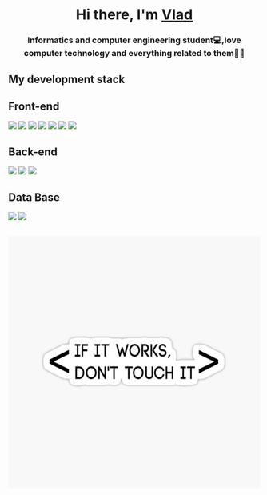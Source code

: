 <h1 align="center">Hi there, I'm <a href="https://www.linkedin.com/feed/?trk=homepage-basic_google-one-tap-submit" target="_blank">Vlad</a> 
 <h3 align="center">Informatics and computer engineering student💻,love computer technology and everything related to them👨‍💻</h3> 

<h2>My development stack</h2>
<h2>Front-end</h2>

<img src="https://img.shields.io/badge/HTML-E34F26?style=for-the-badge&logo=HTML5&logoColor=white"/> <img src="https://img.shields.io/badge/CSS-1572B6?style=for-the-badge&logo=CSS3&logoColor="/> <img src="https://img.shields.io/badge/SCSS-CC6699?style=for-the-badge&logo=Sass&logoColor=white"/> <img src="https://img.shields.io/badge/JavaSCript-yellow?style=for-the-badge&logo=JavaScript&logoColor=white"/> 
<img src="https://img.shields.io/badge/React-61DAFB?style=for-the-badge&logo=React&logoColor=white"/>  <img src="https://img.shields.io/badge/Figma-F24E1E?style=for-the-badge&logo=Figma&logoColor=white"/> <img src="https://img.shields.io/badge/Gulp-CF4647?style=for-the-badge&logo=Gulp&logoColor=white"/>
<h2>Back-end</h2>

<img src="https://img.shields.io/badge/C Sharp-228B22?style=for-the-badge&logo=C Sharp&logoColor="/> <img src="https://img.shields.io/badge/Python-3776AB?style=for-the-badge&logo=Python&logoColor=white"/> <img src="https://img.shields.io/badge/Django-092E20?style=for-the-badge&logo=Django&logoColor=white"/>  



<h2>Data Base</h2>

<img src="https://img.shields.io/badge/MySQL-4479A1?style=for-the-badge&logo=MySQL&logoColor=white"/> <img src="https://img.shields.io/badge/Microsoft SQL Server-4479A1?style=for-the-badge&logo=Microsoft SQL Server&logoColor="/>

 <h2></h2>
 
 
 
 ![Image](https://github.com/N1ph1l1m/N1ph1l1m/blob/main/img1.jpg)
